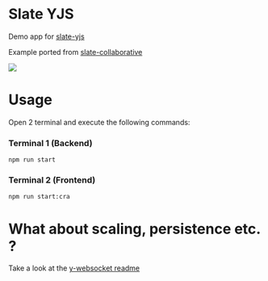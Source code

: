 # Slate YJS

Demo app for [slate-yjs](https://github.com/bitphinix/slate-yjs)

Example ported from [slate-collaborative](https://github.com/cudr/slate-collaborative)

![](https://media.giphy.com/media/J4IaAYZvJ1MNXz2p4j/giphy.gif)

# Usage

Open 2 terminal and execute the following commands:

### Terminal 1 (Backend)

```
npm run start
```

### Terminal 2 (Frontend)

```
npm run start:cra
```

# What about scaling, persistence etc. ?

Take a look at the [y-websocket readme](https://github.com/yjs/y-websocket)

